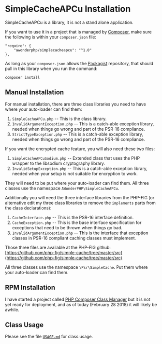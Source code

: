 SimpleCacheAPCu Installation
============================


SimpleCacheAPCu is a library, it is not a stand alone application.

If you want to use it in a project that is managed by
[Composer](https://getcomposer.org/), make sure the following is within your
`composer.json` file:

    "require": {
        "awonderphp/simplecacheapcu": "^1.0"
    },

As long as your `composer.json` allows the [Packagist](https://packagist.org/)
repository, that should pull in this library when you run the command:

    composer install


Manual Installation
-------------------

For manual installation, there are three class libraries you need to have where
your auto-loader can find them:

1. `SimpleCacheAPCu.php` -- This is the class library.
2. `InvalidArgumentException.php` -- This is a catch-able exception library,
needed when things go wrong and part of the PSR-16 compliance.
3. `StrictTypeException.php` -- This is a catch-able exception library, needed
when things go wrong and part of the PSR-16 compliance.

If you want the encrypted cache feature, you will also need these two files:

1. `SimpleCacheAPCuSodium.php` -- Extended class that uses the PHP wrapper to the
libsodium cryptography library.
2. `InvalidSetupException.php` -- This is a catch-able exception library, needed
when your setup is not suitable for encryption to work.

They will need to be put where your auto-loader can find them. All three classes
use the namespace `AWonderPHP\SimpleCacheAPCu`.

Additionally you will need the three interface libraries from the PHP-FIG (or
alternative edit my three class libraries to remove the `implements` parts from
the class declarations):

1. `CacheInterface.php` -- This is the PSR-16 interface definition.
2. `CacheException.php` -- This is the base interface specification for
exceptions that need to be thrown when things go bad.
3. `InvalidArgumentException.php` -- This is the interface that exception
classes in PSR-16 compliant caching classes must implement.

Those three files are available at the PHP-FIG github:
[https://github.com/php-fig/simple-cache/tree/master/src](https://github.com/php-fig/simple-cache/tree/master/src)

All three classes use the namespace `\Psr\SimpleCache`. Put them where your
auto-loader can find them.


RPM Installation
----------------

I have started a project called
[PHP Composer Class Manager](https://github.com/AliceWonderMiscreations/php-ccm)
but it is not yet ready for deployment, and as of today (February 28 2018) it
will likely be awhile.


Class Usage
-----------

Please see the file [`USAGE.md`](USAGE.md) for class usage.
